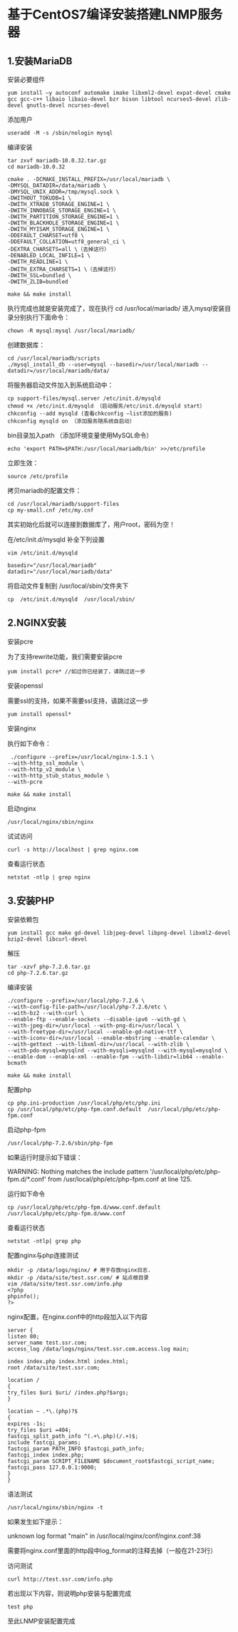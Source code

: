 # 基于CentOS7编译安装搭建LNMP服务器 #


## 1.安装MariaDB ##


安装必要组件
		
	yum install –y autoconf automake imake libxml2-devel expat-devel cmake gcc gcc-c++ libaio libaio-devel bzr bison libtool ncurses5-devel zlib-devel gnutls-devel ncurses-devel


添加用户

	useradd -M -s /sbin/nologin mysql

编译安装

	tar zxvf mariadb-10.0.32.tar.gz
	cd mariadb-10.0.32

	cmake . -DCMAKE_INSTALL_PREFIX=/usr/local/mariadb \
	-DMYSQL_DATADIR=/data/mariadb \
	-DMYSQL_UNIX_ADDR=/tmp/mysql.sock \
	-DWITHOUT_TOKUDB=1 \
	-DWITH_XTRADB_STORAGE_ENGINE=1 \
	-DWITH_INNOBASE_STORAGE_ENGINE=1 \
	-DWITH_PARTITION_STORAGE_ENGINE=1 \
	-DWITH_BLACKHOLE_STORAGE_ENGINE=1 \
	-DWITH_MYISAM_STORAGE_ENGINE=1 \
	-DDEFAULT_CHARSET=utf8 \
	-DDEFAULT_COLLATION=utf8_general_ci \
	-DEXTRA_CHARSETS=all \（去掉这行）
	-DENABLED_LOCAL_INFILE=1 \
	-DWITH_READLINE=1 \
	-DWITH_EXTRA_CHARSETS=1 \（去掉这行）
	-DWITH_SSL=bundled \
	-DWITH_ZLIB=bundled

	make && make install


执行完成也就是安装完成了，现在执行 cd /usr/local/mariadb/ 进入mysql安装目录分别执行下面命令：

	chown -R mysql:mysql /usr/local/mariadb/

创建数据库：

	cd /usr/local/mariadb/scripts
	./mysql_install_db --user=mysql --basedir=/usr/local/mariadb --datadir=/usr/local/mariadb/data/

将服务器启动文件加入到系统启动中：

	cp support-files/mysql.server /etc/init.d/mysqld
	chmod +x /etc/init.d/mysqld （启动服务/etc/init.d/mysqld start）
	chkconfig --add mysqld (查看chkconfig –list添加的服务)
	chkconfig mysqld on （添加服务随系统自启动）

bin目录加入path （添加环境变量使用MySQL命令）

	echo 'export PATH=$PATH:/usr/local/mariadb/bin' >>/etc/profile

立即生效：

	source /etc/profile

拷贝mariadb的配置文件：

	cd /usr/local/mariadb/support-files
	cp my-small.cnf /etc/my.cnf

其实初始化后就可以连接到数据库了，用户root，密码为空！

在/etc/init.d/mysqld 补全下列设置

	vim /etc/init.d/mysqld

	basedir="/usr/local/mariadb"
	datadir="/usr/local/mariadb/data"

将启动文件复制到 /usr/local/sbin/文件夹下

	cp  /etc/init.d/mysqld  /usr/local/sbin/



## 2.NGINX安装 ##

安装pcre

为了支持rewrite功能，我们需要安装pcre

	yum install pcre* //如过你已经装了，请跳过这一步

安装openssl

需要ssl的支持，如果不需要ssl支持，请跳过这一步

	yum install openssl*

安装nginx

执行如下命令：

	 ./configure --prefix=/usr/local/nginx-1.5.1 \
	--with-http_ssl_module \
	--with-http_v2_module \
	--with-http_stub_status_module \
	--with-pcre
	
	make && make install

启动nginx

	/usr/local/nginx/sbin/nginx

试试访问

	curl -s http://localhost | grep nginx.com

查看运行状态

	netstat -ntlp | grep nginx




## 3.安装PHP ##

安装依赖包

	yum install gcc make gd-devel libjpeg-devel libpng-devel libxml2-devel bzip2-devel libcurl-devel

解压

	tar -xzvf php-7.2.6.tar.gz
	cd php-7.2.6.tar.gz

编译安装

	./configure --prefix=/usr/local/php-7.2.6 \
	--with-config-file-path=/usr/local/php-7.2.6/etc \
	--with-bz2 --with-curl \
	--enable-ftp --enable-sockets --disable-ipv6 --with-gd \
	--with-jpeg-dir=/usr/local --with-png-dir=/usr/local \
	--with-freetype-dir=/usr/local --enable-gd-native-ttf \
	--with-iconv-dir=/usr/local --enable-mbstring --enable-calendar \
	--with-gettext --with-libxml-dir=/usr/local --with-zlib \
	--with-pdo-mysql=mysqlnd --with-mysqli=mysqlnd --with-mysql=mysqlnd \
	--enable-dom --enable-xml --enable-fpm --with-libdir=lib64 --enable-bcmath
	
	make && make install



配置php

	cp php.ini-production /usr/local/php/etc/php.ini
	cp /usr/local/php/etc/php-fpm.conf.default  /usr/local/php/etc/php-fpm.conf

启动php-fpm

	/usr/local/php-7.2.6/sbin/php-fpm


如果运行时提示如下错误：

WARNING: Nothing matches the include pattern '/usr/local/php/etc/php-fpm.d/*.conf' from /usr/local/php/etc/php-fpm.conf at line 125.

运行如下命令

	cp /usr/local/php/etc/php-fpm.d/www.conf.default  /usr/local/php/etc/php-fpm.d/www.conf

查看运行状态

	netstat -ntlp| grep php



配置nginx与php连接测试

	mkdir -p /data/logs/nginx/ # 用于存放nginx日志.
	mkdir -p /data/site/test.ssr.com/ # 站点根目录
	vim /data/site/test.ssr.com/info.php
	<?php
	phpinfo();
	?>

nginx配置，在nginx.conf中的http段加入以下内容
	
	server {
	listen 80;
	server_name test.ssr.com;
	access_log /data/logs/nginx/test.ssr.com.access.log main;
	 
	index index.php index.html index.html;
	root /data/site/test.ssr.com;
	 
	location /
	{
	try_files $uri $uri/ /index.php?$args;
	}
	 
	location ~ .*\.(php)?$
	{
	expires -1s;
	try_files $uri =404;
	fastcgi_split_path_info ^(.+\.php)(/.+)$;
	include fastcgi_params;
	fastcgi_param PATH_INFO $fastcgi_path_info;
	fastcgi_index index.php;
	fastcgi_param SCRIPT_FILENAME $document_root$fastcgi_script_name;
	fastcgi_pass 127.0.0.1:9000;
	}
	}

语法测试

	/usr/local/nginx/sbin/nginx -t

如果发生如下提示：

unknown log format "main" in /usr/local/nginx/conf/nginx.conf:38

需要将nginx.conf里面的http段中log_format的注释去掉（一般在21-23行）


访问测试

	curl http://test.ssr.com/info.php 

若出现以下内容，则说明php安装与配置完成

	test php


至此LNMP安装配置完成